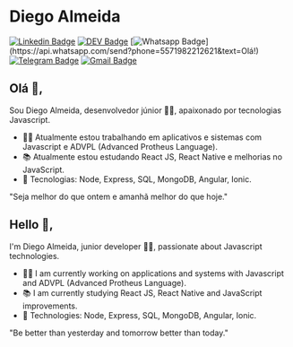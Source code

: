 # Diego Almeida
[![Linkedin Badge](https://img.shields.io/badge/-dyhalmeida-blue?style=flat-square&logo=Linkedin&logoColor=white&link=https://www.linkedin.com/in/dyhalmeida/)](https://www.linkedin.com/in/dyhalmeida/)
[![DEV Badge](https://img.shields.io/badge/-DEV.to-000?style=flat-square&logo=dev.to&logoColor=white&link=https://dev.to/dyhalmeida)](https://dev.to/dyhalmeida)
[![Whatsapp Badge](https://img.shields.io/badge/-Whatsapp-4CA143?style=flat-square&labelColor=4CA143&logo=whatsapp&logoColor=white&link=https://api.whatsapp.com/send?phone=5571982212621&text=Olá!)](https://api.whatsapp.com/send?phone=5571982212621&text=Olá!)
[![Telegram Badge](https://img.shields.io/badge/-Telegram-1ca0f1?style=flat-square&labelColor=1ca0f1&logo=telegram&logoColor=white&link=https://t.me/dyhalmeida)](https://t.me/dyhalmeida)
[![Gmail Badge](https://img.shields.io/badge/-dyhalmeida@gmail.com-c14438?style=flat-square&logo=Gmail&logoColor=white&link=mailto:dyhalmeida@gmail.com)](mailto:dyhalmeida@gmail.com)

## Olá 👋, 
Sou Diego Almeida, desenvolvedor júnior 👨‍💻, apaixonado por tecnologias Javascript.
- :office_worker: Atualmente estou trabalhando em aplicativos e sistemas com Javascript e ADVPL (Advanced Protheus Language).
- :books: Atualmente estou estudando React JS, React Native e melhorias no JavaScript.
- :blue_heart: Tecnologias: Node, Express, SQL, MongoDB, Angular, Ionic.

"Seja melhor do que ontem e amanhã melhor do que hoje."

## Hello 👋, 
I'm Diego Almeida, junior developer 👨‍💻, passionate about Javascript technologies.
- :office_worker: I am currently working on applications and systems with Javascript and ADVPL (Advanced Protheus Language).
- :books: I am currently studying React JS, React Native and JavaScript improvements.
- :blue_heart: Technologies: Node, Express, SQL, MongoDB, Angular, Ionic.

"Be better than yesterday and tomorrow better than today."
